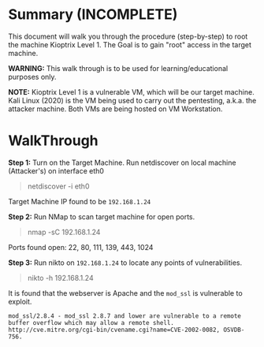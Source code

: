 # Summary (INCOMPLETE)
This document will walk you through the procedure (step-by-step) to root the machine Kioptrix Level 1.
The Goal is to gain "root" access in the target machine.

**WARNING:** This walk through is to be used for learning/educational purposes only.

**NOTE:**
Kioptrix Level 1 is a vulnerable VM, which will be our target machine.
Kali Linux (2020) is the VM being used to carry out the pentesting, a.k.a. the attacker machine.
Both VMs are being hosted on VM Workstation.

# WalkThrough

**Step 1:**
Turn on the Target Machine. Run netdiscover on local machine (Attacker's) on interface eth0
> netdiscover -i eth0

Target Machine IP found to be `192.168.1.24`

**Step 2:**
Run NMap to scan target machine for open ports. 
> nmap -sC 192.168.1.24

Ports found open: 22, 80, 111, 139, 443, 1024

**Step 3:**
Run nikto on `192.168.1.24` to locate any points of vulnerabilities.
> nikto -h 192.168.1.24

It is found that the webserver is Apache and the `mod_ssl` is vulnerable to exploit.

`mod_ssl/2.8.4 - mod_ssl 2.8.7 and lower are vulnerable to a remote buffer overflow which may allow a remote shell. http://cve.mitre.org/cgi-bin/cvename.cgi?name=CVE-2002-0082, OSVDB-756.`




